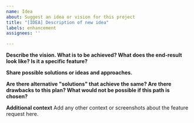 ```yaml
---
name: Idea
about: Suggest an idea or vision for this project
title: "[IDEA] Description of new idea"
labels: enhancement
assignees: ''

---
```


**Describe the vision. What is to be achieved? What does the end-result look like? Is it a specific feature?**

**Share possible solutions or ideas and approaches.**

**Are there alternative "solutions" that achieve the same? Are there drawbacks to this plan? What would not be possible if this path is chosen?**

**Additional context**
Add any other context or screenshots about the feature request here.
